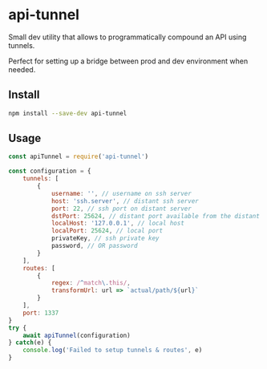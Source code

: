 # api-tunnel

Small dev utility that allows to programmatically compound an API using tunnels.

Perfect for setting up a bridge between prod and dev environment when needed.

## Install
```bash
npm install --save-dev api-tunnel
```

## Usage
```js
const apiTunnel = require('api-tunnel')

const configuration = {
    tunnels: [
        {
            username: '', // username on ssh server
            host: 'ssh.server', // distant ssh server
            port: 22, // ssh port on distant server
            dstPort: 25624, // distant port available from the distant server
            localHost: '127.0.0.1', // local host
            localPort: 25624, // local port
            privateKey, // ssh private key
            password, // OR password
        }
    ],
    routes: [
        {
            regex: /^match\.this/,
            transformUrl: url => `actual/path/${url}`
        }
    ],
    port: 1337
}
try {
    await apiTunnel(configuration)
} catch(e) {
    console.log('Failed to setup tunnels & routes', e)
}
```
